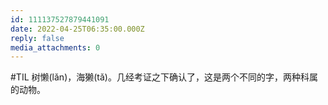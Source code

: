 ```yaml
---
id: 111137527879441091
date: 2022-04-25T06:35:00.000Z
reply: false
media_attachments: 0
---
```


#TIL 树懒(lǎn)，海獭(tǎ)。几经考证之下确认了，这是两个不同的字，两种科属的动物。

